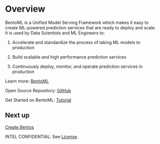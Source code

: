 # Overview

BentoML is a Unified Model Serving Framework which makes it easy to create ML-powered prediction services that are ready to deploy and scale. It is used by Data Scientists and ML Engineers to:

1. Accelerate and standardize the process of taking ML models to production

2. Build scalable and high performance prediction services

3. Continuously deploy, monitor, and operate prediction services in production

Learn more: [BentoML](https://docs.bentoml.org/en/latest/)

Open Source Repository: [GitHub](https://github.com/bentoml/BentoML)

Get Started on BentoML: [Tutorial](https://docs.bentoml.org/en/latest/tutorial.html)

## Next up
[Create Bentos](create-bentos.md)

INTEL CONFIDENTIAL: See [License](../../LICENSE.md).